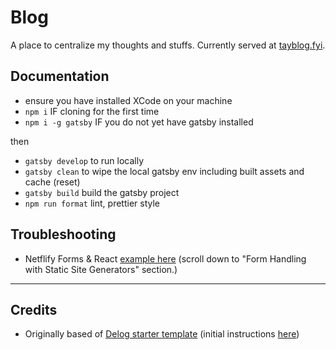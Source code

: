 # Blog

A place to centralize my thoughts and stuffs. Currently served at [tayblog.fyi](https://tayblog.fyi/).

## Documentation

- ensure you have installed XCode on your machine
- `npm i` IF cloning for the first time
- `npm i -g gatsby` IF you do not yet have gatsby installed

then

- `gatsby develop` to run locally
- `gatsby clean` to wipe the local gatsby env including built assets and cache (reset)
- `gatsby build` build the gatsby project
- `npm run format` lint, prettier style

## Troubleshooting

- Netflify Forms & React [example here](https://www.netlify.com/blog/2017/07/20/how-to-integrate-netlifys-form-handling-in-a-react-app/?_ga=2.36532192.1102101903.1627776710-28899527.1627776710) (scroll down to "Form Handling with Static Site Generators" section.)

---

## Credits

- Originally based of [Delog starter template](https://github.com/W3Layouts/gatsby-starter-delog) (initial instructions [here](https://w3layouts.com/delog-gatsby-starter-netlify-cms/))
